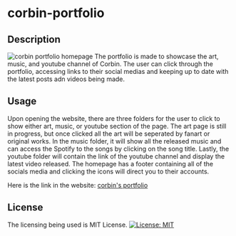 # corbin-portfolio

## Description
![corbin portfolio homepage](/src/assets/images/Screenshot%202023-10-11%20at%206.28.32%E2%80%AFPM.png)
The portfolio is made to showcase the art, music, and youtube channel of Corbin. The user can click through the portfolio, accessing links to their social medias and keeping up to date with the latest posts adn videos being made.

## Usage
Upon opening the website, there are three folders for the user to click to show either art, music, or youtube section of the page. The art page is still in progress, but once clicked all the art will be seperated by fanart or original works. In the music folder, it will show all the released music and can access the Spotify to the songs by clicking on the song title. Lastly, the youtube folder will contain the link of the youtube channel and display the latest video released. The homepage has a footer containing all of the socials media and clicking the icons will direct you to their accounts.

Here is the link in the website: <a href="https://corbinportfolio.netlify.app/">corbin's portfolio</a>


## License
The licensing being used is MIT License. [![License: MIT](https://img.shields.io/badge/License-MIT-yellow.svg)](https://opensource.org/licenses/MIT)

